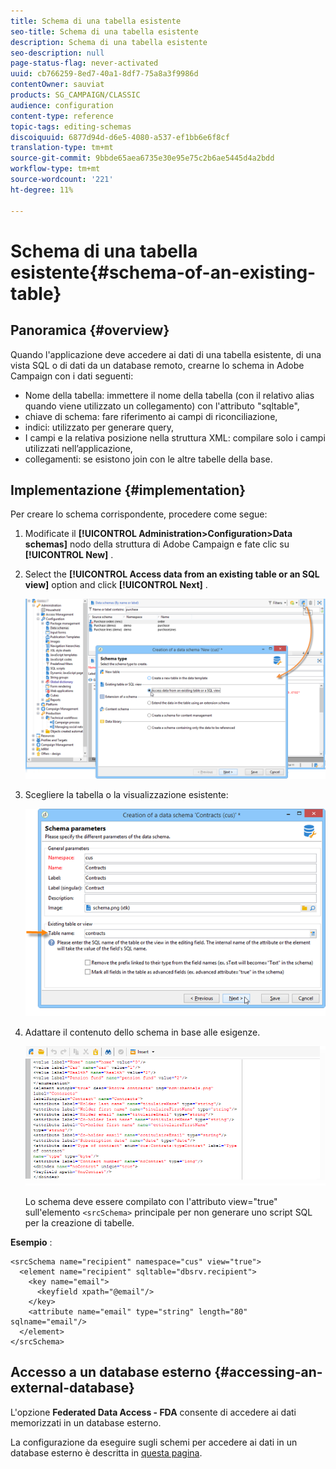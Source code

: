 ```yaml
---
title: Schema di una tabella esistente
seo-title: Schema di una tabella esistente
description: Schema di una tabella esistente
seo-description: null
page-status-flag: never-activated
uuid: cb766259-8ed7-40a1-8df7-75a8a3f9986d
contentOwner: sauviat
products: SG_CAMPAIGN/CLASSIC
audience: configuration
content-type: reference
topic-tags: editing-schemas
discoiquuid: 6877d94d-d6e5-4080-a537-ef1bb6e6f8cf
translation-type: tm+mt
source-git-commit: 9bbde65aea6735e30e95e75c2b6ae5445d4a2bdd
workflow-type: tm+mt
source-wordcount: '221'
ht-degree: 11%

---
```



# Schema di una tabella esistente{#schema-of-an-existing-table}

## Panoramica {#overview}

Quando l&#39;applicazione deve accedere ai dati di una tabella esistente, di una vista SQL o di dati da un database remoto, crearne lo schema in  Adobe Campaign con i dati seguenti:

* Nome della tabella: immettere il nome della tabella (con il relativo alias quando viene utilizzato un collegamento) con l&#39;attributo &quot;sqltable&quot;,
* chiave di schema: fare riferimento ai campi di riconciliazione,
* indici: utilizzato per generare query,
* I campi e la relativa posizione nella struttura XML: compilare solo i campi utilizzati nell’applicazione,
* collegamenti: se esistono join con le altre tabelle della base.

## Implementazione {#implementation}

Per creare lo schema corrispondente, procedere come segue:

1. Modificate il **[!UICONTROL Administration>Configuration>Data schemas]** nodo della struttura di Adobe Campaign  e fate clic su **[!UICONTROL New]** .
1. Select the **[!UICONTROL Access data from an existing table or an SQL view]** option and click **[!UICONTROL Next]** .

   ![](assets/s_ncs_configuration_extand_a_schema.png)

1. Scegliere la tabella o la visualizzazione esistente:

   ![](assets/s_ncs_configuration_select_table.png)

1. Adattare il contenuto dello schema in base alle esigenze.

   ![](assets/s_ncs_configuration_view_create_schema.png)

   Lo schema deve essere compilato con l&#39;attributo view=&quot;true&quot; sull&#39;elemento `<srcSchema>` principale per non generare uno script SQL per la creazione di tabelle.

**Esempio** :

```
<srcSchema name="recipient" namespace="cus" view="true">
  <element name="recipient" sqltable="dbsrv.recipient">
    <key name="email">
      <keyfield xpath="@email"/>
    </key>   
    <attribute name="email" type="string" length="80" sqlname="email"/>
  </element>
</srcSchema>
```

## Accesso a un database esterno {#accessing-an-external-database}

L&#39;opzione **Federated Data Access - FDA** consente di accedere ai dati memorizzati in un database esterno.

La configurazione da eseguire sugli schemi per accedere ai dati in un database esterno è descritta in [questa pagina](../../installation/using/creating-data-schema.md).
